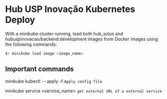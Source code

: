 # Hub USP Inovação Kubernetes Deploy

With a minikube cluster running, load both hub_solus and hubuspinovacao/backend:development images from Docker images using the following commands:

```bash
$> minikube load image <image_name>
```

## Important commands

minikube kubectl -- apply -f <filename> `Apply config file`

minikube service <service_name> `get external URL of a external service`
